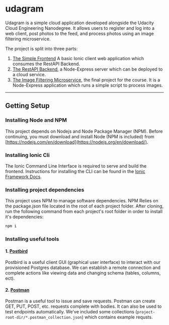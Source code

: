 # udagram
Udagram is a simple cloud application developed alongside the Udacity Cloud Engineering Nanodegree. It allows users to register and log into a web client, post photos to the feed, and process photos using an image filtering microservice.

The project is split into three parts:
1. [The Simple Frontend](https://github.com/Priyam-Selugar/Udagram/tree/master/udacity-c2-frontend)
A basic Ionic client web application which consumes the RestAPI Backend. 
2. [The RestAPI Backend](https://github.com/Priyam-Selugar/Udagram/tree/master/Udagram_RestApi), a Node-Express server which can be deployed to a cloud service.
3. [The Image Filtering Microservice](https://github.com/Priyam-Selugar/Udagram/tree/master/image-filter-code), the final project for the course. It is a Node-Express application which runs a simple script to process images.

***
## Getting Setup

### Installing Node and NPM
This project depends on Nodejs and Node Package Manager (NPM). Before continuing, you must download and install Node (NPM is included) from [https://nodejs.com/en/download](https://nodejs.org/en/download/).

### Installing Ionic Cli
The Ionic Command Line Interface is required to serve and build the frontend. Instructions for installing the CLI can be found in the [Ionic Framework Docs](https://ionicframework.com/docs/installation/cli).

### Installing project dependencies
This project uses NPM to manage software dependencies. NPM Relies on the package.json file located in the root of each project folder. After cloning, run the following command from each project's root folder in order to install it's dependencies:
```bash
npm i
```

### Installing useful tools
#### 1. [Postbird](https://github.com/paxa/postbird)
Postbird is a useful client GUI (graphical user interface) to interact with our provisioned Postgres database. We can establish a remote connection and complete actions like viewing data and changing schema (tables, columns, ect).

#### 2. [Postman](https://www.getpostman.com/downloads/)
Postman is a useful tool to issue and save requests. Postman can create GET, PUT, POST, etc. requests complete with bodies. It can also be used to test endpoints automatically. We've included some collections (`project-root-dir/*.postman_collection.json`) which contains example requsts.
